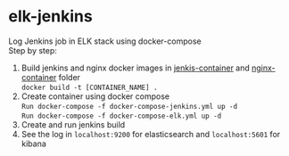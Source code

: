 # elk-jenkins

Log Jenkins job in ELK stack using docker-compose <br>
Step by step:

1. Build jenkins and nginx docker images in [jenkis-container](/jenkins-container) and [nginx-container](/nginx-container) folder <br>
```docker build -t [CONTAINER_NAME] .```
2. Create container using docker compose <br>
```Run docker-compose -f docker-compose-jenkins.yml up -d``` <br>
```Run docker-compose -f docker-compose-elk.yml up -d```
3. Create and run jenkins build
4. See the log in ```localhost:9200``` for elasticsearch and ```localhost:5601``` for kibana
